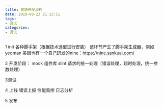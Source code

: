 ```yaml
---
title: 前端开发流程
date: 2019-08-23 21:13:51
tags:
- 调试
categories: 
- 调试
---
```



1 init
各种脚手架（根据技术选型进行安装）
该环节产生了脚手架生成器，例如yeoman
美团也有一个自己研发的nine：https://nine.sankuai.com/

2 开发阶段：
mock
组件库
slint
请求的统一处理（错误处理，超时处理，统一参数处理）


3测试

4 上线
错误上报
性能监控
日志分析

5 发布
